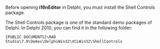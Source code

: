Before opening **i18nEditor** in Delphi, you must install the Shell Controls package. 

The Shell Controls package is one of the standard demo packages of Delphi. In Delphi 2010, you can find it in the following folder:

`{PUBLIC DOCUMENTS}\RAD Studio\7.0\Demos\DelphiWin32\VCLWin32\ShellControls`

